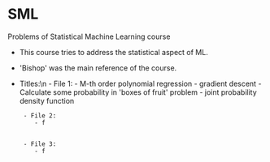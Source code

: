# SML
Problems of Statistical Machine Learning course

  - This course tries to address the statistical aspect of ML. 

  - 'Bishop' was the main reference of the course.


  - Titles:\n
        - File 1:
            - M-th order polynomial regression
            - gradient descent
            - Calculate some probability in 'boxes of fruit' problem
            - joint probability density function
    
    
         - File 2:
            - f


         - File 3:
            - f



